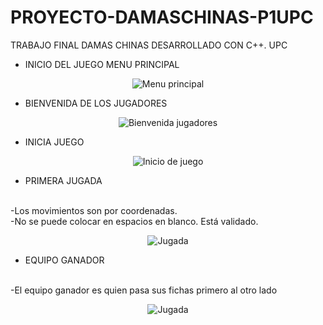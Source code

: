 # PROYECTO-DAMASCHINAS-P1UPC
TRABAJO FINAL DAMAS CHINAS DESARROLLADO CON C++. UPC

* INICIO DEL JUEGO MENU PRINCIPAL
<p align="center">
  <img src="https://i.ibb.co/KzW0nGZ/Menu-Principal.png" title="Menu principal">
</p>

* BIENVENIDA DE LOS JUGADORES
<p align="center">
  <img src="https://i.ibb.co/hdVhjJk/Bienvenida-Jugadores.png" title="Bienvenida jugadores">
</p>

* INICIA JUEGO
<p align="center">
  <img src="https://i.ibb.co/9Wjvcy7/JUEGO.png" title="Inicio de juego">
</p>

* PRIMERA JUGADA
<br/>
-Los movimientos son por coordenadas.
<br/>
-No se puede colocar en espacios en blanco. Está validado.
<br/>
<p align="center">
  <img src="https://i.ibb.co/4S41Ppt/EJEMPLO-JUEGO.png" title="Jugada">
</p>

* EQUIPO GANADOR
<br/>
-El equipo ganador es quien pasa sus fichas primero al otro lado
<br/>
<p align="center">
  <img src="https://i.ibb.co/DfGFkFb/ganador-azul.png" title="Jugada">
</p>

